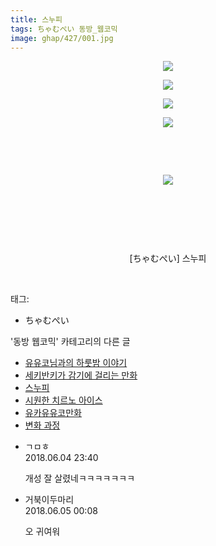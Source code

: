```yaml
---
title: 스누피
tags: ちゃむぺい 동방_웹코믹
image: ghap/427/001.jpg
---
```

<div class="article">
<p style="text-align: center; clear: none; float: none;"><img src="{{ site.nasurl }}/ghap/427/001.jpg"/></p>
<p style="text-align: center; clear: none; float: none;"><img src="{{ site.nasurl }}/ghap/427/002.jpg"/></p>
<p style="text-align: center; clear: none; float: none;"><img src="{{ site.nasurl }}/ghap/427/003.jpg"/></p>
<p style="text-align: center; clear: none; float: none;"><img src="{{ site.nasurl }}/ghap/427/004.jpg"/></p>
<p style="text-align: center; clear: none; float: none;"><br/></p>
<p style="text-align: center; clear: none; float: none;"><br/></p>
<p style="text-align: center; clear: none; float: none;"><img src="{{ site.nasurl }}/ghap/427/005.jpg"/></p>
<p style="text-align: center; clear: none; float: none;"><br/></p>
<p style="text-align: center; clear: none; float: none;"><br/></p>
<p style="text-align: center; clear: none; float: none;"><br/></p>
<p style="text-align: center; clear: none; float: none;">[ちゃむぺい] 스누피</p>
<p><br/></p>
</div><div class="tagTrail">
<p>태그: </p>
<ul>
<li>ちゃむぺい</li>
</ul>
</div><div class="another">
<p>'동방 웹코믹' 카테고리의 다른 글</p>
<ul>
<li><a href="/2016-06-21-ghap_445">유유코님과의 하룻밤 이야기</a></li>
<li><a href="/2016-06-21-ghap_431">세키반키가 감기에 걸리는 만화</a></li>
<li><a href="/2016-06-21-ghap_427">스누피</a></li>
<li><a href="/2016-06-21-ghap_414">시원한 치르노 아이스</a></li>
<li><a href="/2016-06-21-ghap_400">유카유유코만화</a></li>
<li><a href="/2016-06-20-ghap_382">변화 과정</a></li>
</ul>
</div><div class="cb_module cb_fluid">
<div class="cb_wrt cb_profile">
<div class="comment">
<ul>
<li class="cb_thumb_off" id="comment15266432">
<div class="cb_comment_area">
<div class="cb_info_area">
<div class="cb_section">
<span class="cb_nick_name">ㄱㅁㅎ</span>
</div>
<div class="cb_section">
<span class="cb_date">2018.06.04 23:40 </span>
</div>
</div>
<div class="cb_dsc_comment">
<p class="cb_dsc">
											개성 잘 살렸네ㅋㅋㅋㅋㅋㅋㅋ
										</p>
</div>
</div></li>
<li class="cb_thumb_off" id="comment15266444">
<div class="cb_comment_area">
<div class="cb_info_area">
<div class="cb_section">
<span class="cb_nick_name">거북이두마리</span>
</div>
<div class="cb_section">
<span class="cb_date">2018.06.05 00:08 </span>
</div>
</div>
<div class="cb_dsc_comment">
<p class="cb_dsc">
											오 귀여워
										</p>
</div>
</div></li>
</ul>
</div>
</div><!-- commentList close -->
</div>